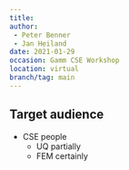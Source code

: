 ```yaml
---
title:
author:
 - Peter Benner
 - Jan Heiland
date: 2021-01-29
occasion: Gamm CSE Workshop
location: virtual
branch/tag: main
---
```


## Target audience

 * CSE people
   * UQ partially
   * FEM certainly
